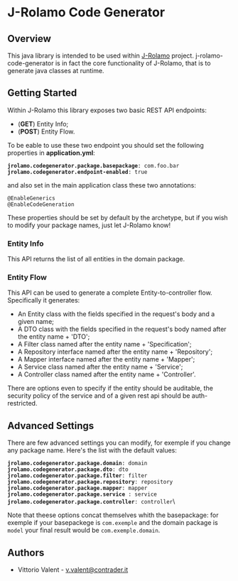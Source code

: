 # J-Rolamo Code Generator

## Overview
This java library is intended to be used within [J-Rolamo](https://github.com/VittorioValent/J-Rolamo) project. j-rolamo-code-generator is in fact the core functionality of
J-Rolamo, that is to generate java classes at runtime.

## Getting Started
Within J-Rolamo this library exposes two basic REST API endpoints:
- (**GET**) Entity Info;
- (**POST**) Entity Flow.

To be eable to use these two endpoint you should set the following properties in **application.yml**:

**`jrolamo.codegenerator.package.basepackage`**`: com.foo.bar`\
**`jrolamo.codegenerator.endpoint-enabled`**`: true`

and also set in the main application class these two annotations:
```
@EnableGenerics
@EnableCodeGeneration

```

These properties should be set by default by the archetype, but if you wish to modify your package names, 
just let J-Rolamo know!

### Entity Info
This API returns the list of all entities in the domain package.

### Entity Flow
This API can be used to generate a complete Entity-to-controller flow. Specifically it generates:
- An Entity class with the fields specified in the request's body and a given name;
- A DTO class with the fields specified in the request's body named after the entity name + 'DTO';
- A Filter class named after the entity name + 'Specification';
- A Repository interface named after the entity name + 'Repository';
- A Mapper interface named after the entity name + 'Mapper';
- A Service class named after the entity name + 'Service';
- A Controller class named after the entity name + 'Controller'.

There are options even to specify if the entity should be auditable, 
the security policy of the service and of a given rest api should be auth-restricted.

## Advanced Settings
There are few advanced settings you can modify, for exemple if you change any package name. 
Here's the list with the default values:

**`jrolamo.codegenerator.package.domain`**`: domain`\
**`jrolamo.codegenerator.package.dto`**`: dto`\
**`jrolamo.codegenerator.package.filter`**`: filter`\
**`jrolamo.codegenerator.package.repository`**`: repository`\
**`jrolamo.codegenerator.package.mapper`**`: mapper`\
**`jrolamo.codegenerator.package.service`**` : service`\
**`jrolamo.codegenerator.package.controller`**`: controller`\

Note that theese options concat themselves whith the basepackage: for exemple if your basepackege is <code>com.exemple</code>
and the domain package is <code>model</code> your final result would be <code>com.exemple.domain</code>.



## Authors
- Vittorio Valent - <v.valent@contrader.it>
